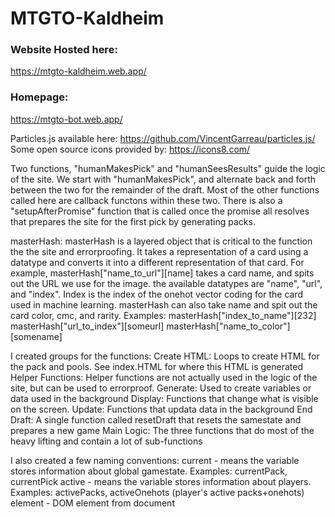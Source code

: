 # MTGTO-Kaldheim

### Website Hosted here:
  https://mtgto-kaldheim.web.app/
  
### Homepage:
  https://mtgto-bot.web.app/

Particles.js available here:
https://github.com/VincentGarreau/particles.js/
Some open source icons provided by:
https://icons8.com/

Two functions, "humanMakesPick" and "humanSeesResults" guide the logic of the site.  We start with "humanMakesPick", 
and alternate back and forth between the two for the remainder of the draft.  Most of the other functions called here 
are callback functons within these two.  There is also a "setupAfterPromise" function that is called once the promise all 
resolves that prepares the site for the first pick by generating packs.

masterHash:
  masterHash is a layered object that is critical to the function the the site and errorproofing.  It takes a representation of
  a card using a datatype and converts it into a different representation of that card.  For example, masterHash["name_to_url"][name]
  takes a card name, and spits out the URL we use for the image.  the available datatypes are "name", "url", and "index".  Index
  is the index of the onehot vector coding for the card used in machine learning.  masterHash can also take name and spit out the card
  color, cmc, and rarity.  Examples:
    masterHash["index_to_name"][232]
    masterHash["url_to_index"][someurl]
    masterHash["name_to_color"][somename]

I created groups for the functions:
  Create HTML:  Loops to create HTML for the pack and pools.  See index.HTML for where this HTML is generated
  Helper Functions:   Helper functions are not actually used in the logic of the site, but can be used to errorproof.
  Generate:  Used to create variables or data used in the background
  Display:  Functions that change what is visible on the screen.
  Update:  Functions that updata data in the background
  End Draft:  A single function called resetDraft that resets the samestate and prepares a new game
  Main Logic:  The three functions that do most of the heavy lifting and contain a lot of sub-functions

I also created a few naming conventions:
  current - means the variable stores information about global gamestate.  Examples:  currentPack, currentPick
  active - means the variable stores information about players.  Examples: activePacks, activeOnehots (player's active packs+onehots)
  element - DOM element from document
